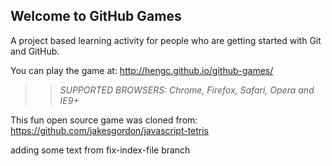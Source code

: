 ## Welcome to GitHub Games

A project based learning activity for people who are getting started with Git and GitHub.

You can play the game at: http://hengc.github.io/github-games/

>> _*SUPPORTED BROWSERS*: Chrome, Firefox, Safari, Opera and IE9+_

This fun open source game was cloned from: https://github.com/jakesgordon/javascript-tetris

adding some text from fix-index-file branch
